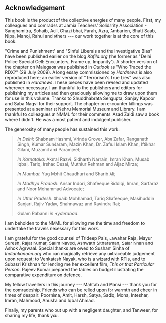 ## Acknowledgement

This book is the product of the collective energies of many people. First, my colleagues and comrades at Jamia Teachers' Solidarity Association - Sanghamitra, Sohaib, Adil, Ghazi bhai, Farah, Azra, Ambarien, Bhatt Saab, Nipa, Manoj, Rahul and others --- our work together is at the core of this book.

"Crime and Punishment" and "Sinful Liberals and the Investigative Bias" have been published earlier on the blog _Kafila.org_ (the former as "Delhi Police Special Cell: Encounters, Frame up, Impunity"). A shorter version of the chapter on Malegaon was published in _Outlook_ as "Who Traced the RDX?" (29 July 2009). A long essay commissioned by _Hardnews_ is also reproduced here; an earlier version of "Terrorism's True Lies" was also published in _Hardnews_. These pieces have been revised and updated wherever necessary. I am thankful to the publishers and editors for publishing my articles and then graciously allowing me to draw upon them for use in this volume. Thanks to Shuddhabrata Sengupta, Sanjay Kapoor and Saba Naqvi for their support. The chapter on encounter killings was presented at a seminar at Nehru Memorial Museum and Library. I am thankful to colleagues at NMML for their comments. Asad Zaidi saw a book where I didn't. He was a most patient and indulgent publisher.

The generosity of many people has sustained this work.

>_In Delhi_:
>Shabnam Hashmi, Vrinda Grover, Abu Zafar, Ranganath Singh, Kumar Sundaram, Mazin Khan, Dr. Zafrul Islam Khan, Iftikhar Gilani, Muzamil and Paramjeet;
>
>_In Karnataka_:
>Akmal Razvi, Sidharth Narrain, Imran Khan, Musab Iqbal, Tariq, Irshad Desai, Muthiur Rehman and Aijaz Mirza;
>
>_In Mumbai_:
>Yug Mohit Chaudhuri and Sharib Ali;
>
>_In Madhya Pradesh_:
>Ansar Indori, Shafeeque Siddiqi, Imran, Sarfaraz and Noor Mohammad Advocate;
>
>_In Uttar Pradesh_:
>Shoaib Mohhamad, Tariq Shafeeque, Masihuddin Sanjari, Rajiv Yadav, Shahnawaz and Ravindra Rai;
>
>Gulam Rabanni _in Hyderabad_.

I am beholden to the NMML for allowing me the time and freedom to undertake the travels necessary for this work.

I am grateful for the good counsel of Trideep Pais, Jawahar Raja, Mayur Suresh, Rajat Kumar, Sarim Naved, Ashwath Sitharaman, Salar Khan and Ashok Agrwaal. Special thanks are owed to Sushant Sinha of _Indiankanoon.org_ who can magically retrieve any untraceable judgement upon request; to Venkatesh Nayak, who is a wizard with RTIs, and to Subasri Krishnan for lending me her excellent film, _This or that Particular Person_. Rajeev Kumar prepared the tables on budget illustrating the comparative expenditure on defence.

My fellow travellers in this journey --- Mahtab and Mansi --- thank you for the comradeship. Friends who can be relied upon for warmth and cheer in times of despair: Poornima, Amit, Harsh, Satya, Sadiq, Mona, Inteshar, Imran, Mahmood, Anusha and Iqbal Ahmad.

Finally, my parents who put up with a negligent daughter, and Tanweer, for sharing my life, thank you.
